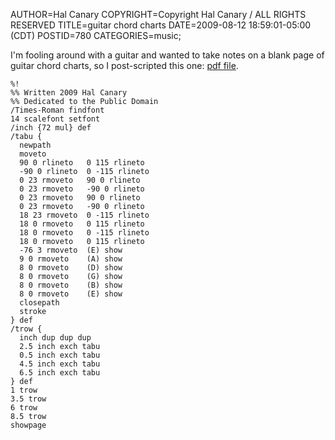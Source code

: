 AUTHOR=Hal Canary
COPYRIGHT=Copyright Hal Canary / ALL RIGHTS RESERVED
TITLE=guitar chord charts
DATE=2009-08-12 18:59:01-05:00 (CDT)
POSTID=780
CATEGORIES=music;

I'm fooling around with a guitar and wanted to take notes on a blank page of guitar chord charts, so I post-scripted this one: [pdf file](https://halcanary.org/pub/tablature.pdf).

    %!
    %% Written 2009 Hal Canary
    %% Dedicated to the Public Domain
    /Times-Roman findfont
    14 scalefont setfont
    /inch {72 mul} def
    /tabu {
      newpath
      moveto
      90 0 rlineto   0 115 rlineto
      -90 0 rlineto  0 -115 rlineto
      0 23 rmoveto   90 0 rlineto
      0 23 rmoveto   -90 0 rlineto
      0 23 rmoveto   90 0 rlineto
      0 23 rmoveto   -90 0 rlineto
      18 23 rmoveto  0 -115 rlineto
      18 0 rmoveto   0 115 rlineto
      18 0 rmoveto   0 -115 rlineto
      18 0 rmoveto   0 115 rlineto
      -76 3 rmoveto  (E) show
      9 0 rmoveto    (A) show
      8 0 rmoveto    (D) show
      8 0 rmoveto    (G) show
      8 0 rmoveto    (B) show
      8 0 rmoveto    (E) show
      closepath
      stroke
    } def
    /trow {
      inch dup dup dup
      2.5 inch exch tabu
      0.5 inch exch tabu
      4.5 inch exch tabu
      6.5 inch exch tabu
    } def
    1 trow
    3.5 trow
    6 trow
    8.5 trow
    showpage
